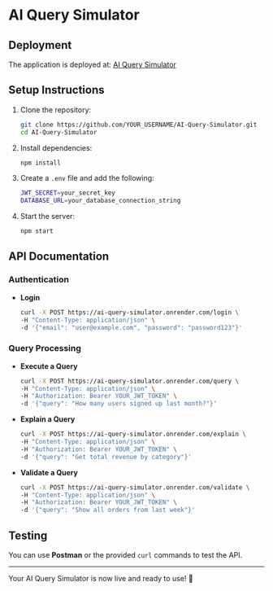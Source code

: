 # AI Query Simulator

## Deployment

The application is deployed at: [AI Query Simulator](https://ai-query-simulator.onrender.com)

## Setup Instructions

1. Clone the repository:
   ```sh
   git clone https://github.com/YOUR_USERNAME/AI-Query-Simulator.git
   cd AI-Query-Simulator
   ```

2. Install dependencies:
   ```sh
   npm install
   ```

3. Create a `.env` file and add the following:
   ```sh
   JWT_SECRET=your_secret_key
   DATABASE_URL=your_database_connection_string
   ```

4. Start the server:
   ```sh
   npm start
   ```

## API Documentation

### Authentication

- **Login**
  ```sh
  curl -X POST https://ai-query-simulator.onrender.com/login \
  -H "Content-Type: application/json" \
  -d '{"email": "user@example.com", "password": "password123"}'
  ```

### Query Processing

- **Execute a Query**
  ```sh
  curl -X POST https://ai-query-simulator.onrender.com/query \
  -H "Content-Type: application/json" \
  -H "Authorization: Bearer YOUR_JWT_TOKEN" \
  -d '{"query": "How many users signed up last month?"}'
  ```

- **Explain a Query**
  ```sh
  curl -X POST https://ai-query-simulator.onrender.com/explain \
  -H "Content-Type: application/json" \
  -H "Authorization: Bearer YOUR_JWT_TOKEN" \
  -d '{"query": "Get total revenue by category"}'
  ```

- **Validate a Query**
  ```sh
  curl -X POST https://ai-query-simulator.onrender.com/validate \
  -H "Content-Type: application/json" \
  -H "Authorization: Bearer YOUR_JWT_TOKEN" \
  -d '{"query": "Show all orders from last week"}'
  ```

## Testing

You can use **Postman** or the provided `curl` commands to test the API.

---

Your AI Query Simulator is now live and ready to use! 🚀
